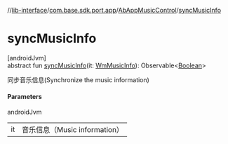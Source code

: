 //[lib-interface](../../../index.md)/[com.base.sdk.port.app](../index.md)/[AbAppMusicControl](index.md)/[syncMusicInfo](sync-music-info.md)

# syncMusicInfo

[androidJvm]\
abstract fun [syncMusicInfo](sync-music-info.md)(it: [WmMusicInfo](../../com.base.sdk.entity.apps/-wm-music-info/index.md)): Observable&lt;[Boolean](https://kotlinlang.org/api/latest/jvm/stdlib/kotlin/-boolean/index.html)&gt;

同步音乐信息(Synchronize the music information)

#### Parameters

androidJvm

| | |
|---|---|
| it | 音乐信息（Music information） |
